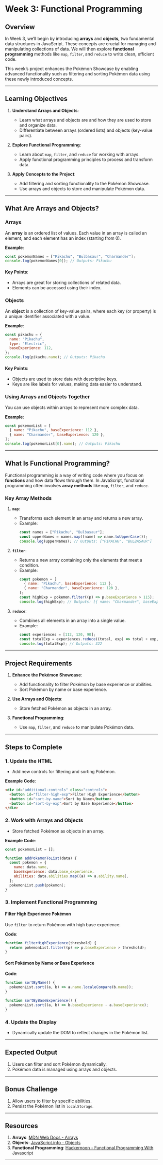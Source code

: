 # **Week 3: Functional Programming**

## **Overview**

In Week 3, we’ll begin by introducing **arrays** and **objects**, two fundamental data structures in JavaScript. These concepts are crucial for managing and manipulating collections of data. We will then explore **functional programming** methods like `map`, `filter`, and `reduce` to write clean, efficient code.

This week’s project enhances the Pokémon Showcase by enabling advanced functionality such as filtering and sorting Pokémon data using these newly introduced concepts.

---

## **Learning Objectives**

1. **Understand Arrays and Objects**:

   - Learn what arrays and objects are and how they are used to store and organize data.
   - Differentiate between arrays (ordered lists) and objects (key-value pairs).

2. **Explore Functional Programming**:

   - Learn about `map`, `filter`, and `reduce` for working with arrays.
   - Apply functional programming principles to process and transform data.

3. **Apply Concepts to the Project**:
   - Add filtering and sorting functionality to the Pokémon Showcase.
   - Use arrays and objects to store and manipulate Pokémon data.

---

## **What Are Arrays and Objects?**

### **Arrays**

An **array** is an ordered list of values. Each value in an array is called an element, and each element has an index (starting from 0).

**Example**:

```javascript
const pokemonNames = ["Pikachu", "Bulbasaur", "Charmander"];
console.log(pokemonNames[0]); // Outputs: Pikachu
```

#### **Key Points**:

- Arrays are great for storing collections of related data.
- Elements can be accessed using their index.

### **Objects**

An **object** is a collection of key-value pairs, where each key (or property) is a unique identifier associated with a value.

**Example**:

```javascript
const pikachu = {
  name: "Pikachu",
  type: "Electric",
  baseExperience: 112,
};
console.log(pikachu.name); // Outputs: Pikachu
```

#### **Key Points**:

- Objects are used to store data with descriptive keys.
- Keys are like labels for values, making data easier to understand.

### **Using Arrays and Objects Together**

You can use objects within arrays to represent more complex data.

**Example**:

```javascript
const pokemonList = [
  { name: "Pikachu", baseExperience: 112 },
  { name: "Charmander", baseExperience: 120 },
];
console.log(pokemonList[0].name); // Outputs: Pikachu
```

---

## **What Is Functional Programming?**

Functional programming is a way of writing code where you focus on **functions** and how data flows through them. In JavaScript, functional programming often involves **array methods** like `map`, `filter`, and `reduce`.

### **Key Array Methods**

1. **`map`**:

   - Transforms each element in an array and returns a new array.
   - Example:
     ```javascript
     const names = ["Pikachu", "Bulbasaur"];
     const upperNames = names.map((name) => name.toUpperCase());
     console.log(upperNames); // Outputs: ["PIKACHU", "BULBASAUR"]
     ```

2. **`filter`**:

   - Returns a new array containing only the elements that meet a condition.
   - Example:
     ```javascript
     const pokemon = [
       { name: "Pikachu", baseExperience: 112 },
       { name: "Charmander", baseExperience: 120 },
     ];
     const highExp = pokemon.filter((p) => p.baseExperience > 115);
     console.log(highExp); // Outputs: [{ name: "Charmander", baseExperience: 120 }]
     ```

3. **`reduce`**:
   - Combines all elements in an array into a single value.
   - Example:
     ```javascript
     const experiences = [112, 120, 90];
     const totalExp = experiences.reduce((total, exp) => total + exp, 0);
     console.log(totalExp); // Outputs: 322
     ```

---

## **Project Requirements**

1. **Enhance the Pokémon Showcase**:

   - Add functionality to filter Pokémon by base experience or abilities.
   - Sort Pokémon by name or base experience.

2. **Use Arrays and Objects**:

   - Store fetched Pokémon as objects in an array.

3. **Functional Programming**:
   - Use `map`, `filter`, and `reduce` to manipulate Pokémon data.

---

## **Steps to Complete**

### **1. Update the HTML**

- Add new controls for filtering and sorting Pokémon.

**Example Code**:

```html
<div id="additional-controls" class="controls">
  <button id="filter-high-exp">Filter High Experience</button>
  <button id="sort-by-name">Sort by Name</button>
  <button id="sort-by-exp">Sort by Base Experience</button>
</div>
```

### **2. Work with Arrays and Objects**

- Store fetched Pokémon as objects in an array.

**Example Code**:

```javascript
const pokemonList = [];

function addPokemonToList(data) {
  const pokemon = {
    name: data.name,
    baseExperience: data.base_experience,
    abilities: data.abilities.map((a) => a.ability.name),
  };
  pokemonList.push(pokemon);
}
```

### **3. Implement Functional Programming**

#### **Filter High Experience Pokémon**

Use `filter` to return Pokémon with high base experience.

**Code**:

```javascript
function filterHighExperience(threshold) {
  return pokemonList.filter((p) => p.baseExperience > threshold);
}
```

#### **Sort Pokémon by Name or Base Experience**

**Code**:

```javascript
function sortByName() {
  pokemonList.sort((a, b) => a.name.localeCompare(b.name));
}

function sortByBaseExperience() {
  pokemonList.sort((a, b) => b.baseExperience - a.baseExperience);
}
```

### **4. Update the Display**

- Dynamically update the DOM to reflect changes in the Pokémon list.

---

## **Expected Output**

1. Users can filter and sort Pokémon dynamically.
2. Pokémon data is managed using arrays and objects.

---

## **Bonus Challenge**

1. Allow users to filter by specific abilities.
2. Persist the Pokémon list in `localStorage`.

---

## **Resources**

1. **Arrays**: [MDN Web Docs - Arrays](https://developer.mozilla.org/en-US/docs/Web/JavaScript/Reference/Global_Objects/Array)
2. **Objects**: [JavaScript.info - Objects](https://javascript.info/object)
3. **Functional Programming**: [Hackernoon - Functional Programming With Javascript](https://hackernoon.com/functional-programming-with-javascript-a-deep-dive)

---
